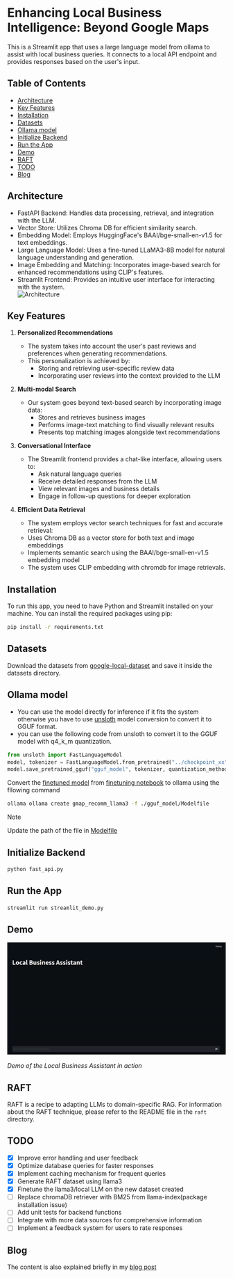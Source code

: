 

# Enhancing Local Business Intelligence: Beyond Google Maps

This is a Streamlit app that uses a large language model from ollama to assist with local business queries. It connects to a local API endpoint and provides responses based on the user's input.

## Table of Contents
- [Architecture](#architecture)
- [Key Features](#key-features)
- [Installation](#installation)
- [Datasets](#datasets)
- [Ollama model](#ollama-model)
- [Initialize Backend](#initialize-backend)
- [Run the App](#run-the-app)
- [Demo](#demo)
- [RAFT](#raft)
- [TODO](#todo)
- [Blog](#blog)
  

## Architecture

- FastAPI Backend: Handles data processing, retrieval, and integration with the LLM.
- Vector Store: Utilizes Chroma DB for efficient similarity search.
- Embedding Model: Employs HuggingFace's BAAI/bge-small-en-v1.5 for text embeddings.
- Large Language Model: Uses a fine-tuned LLaMA3-8B model for natural language understanding and generation.
- Image Embedding and Matching: Incorporates image-based search for enhanced recommendations using CLIP's features.
- Streamlit Frontend: Provides an intuitive user interface for interacting with the system.
  <br>
  ![Architecture](https://drive.google.com/uc?export=view&id=1MYzk_n1co_9LXjJWU52CF9GCZIifig1l)

## Key Features

1. **Personalized Recommendations**
   - The system takes into account the user's past reviews and preferences when generating recommendations.
   - This personalization is achieved by:
     - Storing and retrieving user-specific review data
     - Incorporating user reviews into the context provided to the LLM

2. **Multi-modal Search**
   - Our system goes beyond text-based search by incorporating image data:
     - Stores and retrieves business images
     - Performs image-text matching to find visually relevant results
     - Presents top matching images alongside text recommendations

3. **Conversational Interface**
   - The Streamlit frontend provides a chat-like interface, allowing users to:
     - Ask natural language queries
     - Receive detailed responses from the LLM
     - View relevant images and business details
     - Engage in follow-up questions for deeper exploration

4. **Efficient Data Retrieval**
    - The system employs vector search techniques for fast and accurate retrieval:
     - Uses Chroma DB as a vector store for both text and image embeddings
     - Implements semantic search using the BAAI/bge-small-en-v1.5 embedding model
    - The system uses CLIP embedding with chromdb for image retrievals.

## Installation

To run this app, you need to have Python and Streamlit installed on your machine. You can install the required packages using pip:

```bash
pip install -r requirements.txt
```

## Datasets

Download the datasets from [google-local-dataset](https://datarepo.eng.ucsd.edu/mcauley_group/gdrive/googlelocal/#subsets) and save it inside the datasets directory.

## Ollama model

- You can use the model directly for inference if it fits the system otherwise you have to use [unsloth](https://github.com/unslothai/unsloth) model conversion to convert it to GGUF format.
- you can use the following code from unsloth to convert it to the GGUF model with q4_k_m quantization.
```python
from unsloth import FastLanguageModel
model, tokenizer = FastLanguageModel.from_pretrained("../checkpoint_xx")
model.save_pretrained_gguf("gguf_model", tokenizer, quantization_method = "q4_k_m")
```
Convert the [finetuned model]((https://drive.google.com/drive/folders/1VGyEen8RjsoP-OJL6MowOqUuWIkNQH7i)) from [finetuning notebook](notebooks/finetuning_notebook.ipynb) to ollama using the fllowing command

```bash
ollama ollama create gmap_recomm_llama3 -f ./gguf_model/Modelfile
```

> [!NOTE]
> Update the path of the file in [Modelfile](https://drive.google.com/drive/folders/1VGyEen8RjsoP-OJL6MowOqUuWIkNQH7i)

## Initialize Backend

```bash
python fast_api.py
```

## Run the App

```bash
streamlit run streamlit_demo.py
```

## Demo

![Local Business Assistant Demo](assets/demo.gif)

*Demo of the Local Business Assistant in action*

## RAFT
RAFT is a recipe to adapting LLMs to domain-specific RAG. For information about the RAFT technique, please refer to the README file in the `raft` directory.

## TODO

- [x] Improve error handling and user feedback
- [x] Optimize database queries for faster responses
- [x] Implement caching mechanism for frequent queries
- [x] Generate RAFT dataset using llama3 
- [x] Finetune the llama3/local LLM on the new dataset created 
- [ ] Replace chromaDB retriever with BM25 from llama-index(package installation issue)
- [ ] Add unit tests for backend functions
- [ ] Integrate with more data sources for comprehensive information
- [ ] Implement a feedback system for users to rate responses

## Blog
The content is also explained briefly in my [blog post](https://www.hackster.io/r-bot/enhancing-local-business-intelligence-beyond-google-map-46939f)

